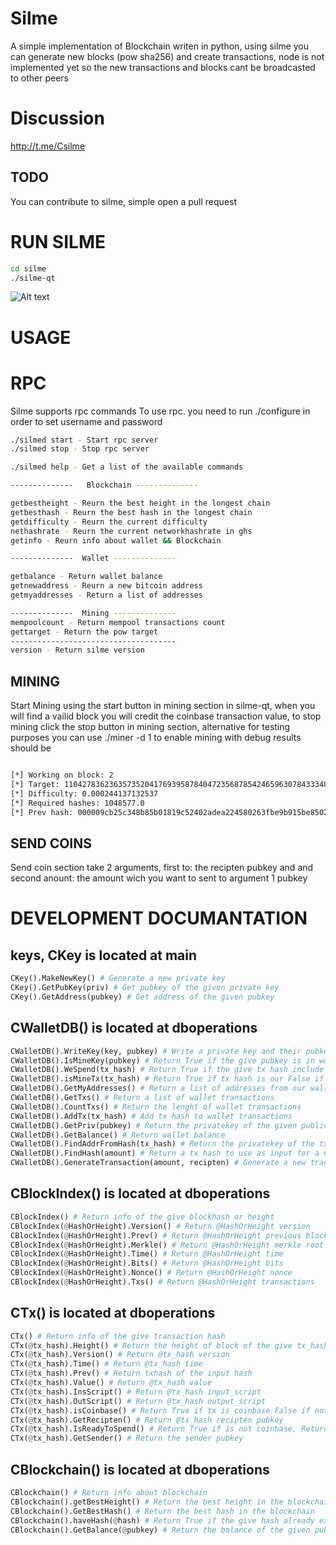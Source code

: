# Silme

A simple implementation of Blockchain writen in python, using silme you can generate new blocks (pow sha256) and create transactions, node is not implemented yet so the new transactions and blocks cant be broadcasted to other peers

# Discussion 

http://t.me/Csilme

## TODO

You can contribute to silme, simple open a pull request 

# RUN SILME 
``` bash
cd silme
./silme-qt
```
![Alt text](http://i65.tinypic.com/wirl29.jpg?raw=true "Title")

# USAGE

# RPC

Silme supports rpc commands
To use rpc. you need to run ./configure in order to set username and password
``` bash
./silmed start - Start rpc server
./silmed stop - Stop rpc server

./silmed help - Get a list of the available commands

--------------   Blockchain --------------

getbestheight - Reurn the best height in the longest chain
getbesthash - Reurn the best hash in the longest chain
getdifficulty - Reurn the current difficulty
nethashrate - Reurn the current networkhashrate in ghs
getinfo - Reurn info about wallet && Blockchain

--------------  Wallet --------------

getbalance - Return wallet balance
getnewaddress - Reurn a new bitcoin address
getmyaddresses - Return a list of addresses

--------------  Mining --------------
mempoolcount - Return mempool transactions count
gettarget - Return the pow target
-------------------------------------
version - Return silme version


```

## MINING

Start Mining using the start button in mining section in silme-qt, when you will find a vailid block you will credit the coinbase transaction value, to stop mining click the stop button in mining section, alternative for testing purposes you can use ./miner -d 1 to enable mining with debug results should be 
``` bash

[*] Working on block: 2
[*] Target: 110427836236357352041769395878404723568785424659630784333489133269811200
[*] Difficulty: 0.000244137132537
[*] Required hashes: 1048577.0
[*] Prev hash: 000009cb25c348b85b01819c52402adea224580263fbe9b915be8502c5220f82
```

## SEND COINS

Send coin section take 2 arguments, first to: the recipten pubkey and and second anount: the amount wich you want to sent to argument 1 pubkey

# DEVELOPMENT DOCUMANTATION

## keys, CKey is located at main 

``` python
CKey().MakeNewKey() # Generate a new private key 
CKey().GetPubKey(priv) # Get pubkey of the given private key 
CKey().GetAddress(pubkey) # Get address of the given pubkey

```

## CWalletDB() is located at dboperations

``` python
CWalletDB().WriteKey(key, pubkey) # Write a private key and their pubkey to wallet db
CWalletDB().IsMineKey(pubkey) # Return True if the give pubkey is in wallet
CWalletDB().WeSpend(tx_hash) # Return True if the give tx hash include our tx as input
CWalletDB().isMineTx(tx_hash) # Return True if tx hash is our False if not 
CWalletDB().GetMyAddresses() # Return a list of addresses from our wallet
CWalletDB().GetTxs() # Return a list of wallet transactions 
CWalletDB().CountTxs() # Return the lenght of wallet transactions
CWalletDB().AddTx(tx_hash) # Add tx hash to wallet transactions 
CWalletDB().GetPriv(pubkey) # Return the privatekey of the given public key
CWalletDB().GetBalance() # Return wallet balance
CWalletDB().FindAddrFromHash(tx_hash) # Return the privatekey of the tx_hash output
CWalletDB().FindHash(amount) # Return a tx hash to use as input for a new transaction, tx hash must have the specified amount
CWalletDB().GenerateTransaction(amount, recipten) # Generate a new transaction


```

## CBlockIndex() is located at dboperations

``` python
CBlockIndex() # Return info of the give blockhash or height
CBlockIndex(@HashOrHeight).Version() # Return @HashOrHeight version
CBlockIndex(@HashOrHeight).Prev() # Return @HashOrHeight previous block hash 
CBlockIndex(@HashOrHeight).Merkle() # Return @HashOrHeight merkle root 
CBlockIndex(@HashOrHeight).Time() # Return @HashOrHeight time 
CBlockIndex(@HashOrHeight).Bits() # Return @HashOrHeight bits 
CBlockIndex(@HashOrHeight).Nonce() # Return @HashOrHeight nonce 
CBlockIndex(@HashOrHeight).Txs() # Return @HashOrHeight transactions 

```

## CTx() is located at dboperations

``` python
CTx() # Return info of the give transaction hash
CTx(@tx_hash).Height() # Return the height of block of the give tx_hash
CTx(@tx_hash).Version() # Return @tx_hash version 
CTx(@tx_hash).Time() # Return @tx_hash time 
CTx(@tx_hash).Prev() # Return txhash of the input hash 
CTx(@tx_hash).Value() # Return @tx_hash value
CTx(@tx_hash).InsScript() # Return @tx_hash input_script 
CTx(@tx_hash).OutScript() # Return @tx_hash output_script 
CTx(@tx_hash).isCoinbase() # Return True if tx is coinbase False if not 
CTx(@tx_hash).GetRecipten() # Return @tx_hash recipten pubkey 
CTx(@tx_hash).IsReadyToSpend() # Return True if is not coinbase, Return True or False if pass coinbase majurity
CTx(@tx_hash).GetSender() # Return the sender pubkey 
```

## CBlockchain() is located at dboperations

``` python
CBlockchain() # Return info about blockchain
CBlockchain().getBestHeight() # Return the best height in the blockchain
CBlockchain().GetBestHash() # Return the best hash in the blockchain
CBlockchain().haveHash(@hash) # Return True if the give hash already exists False if not
CBlockchain().GetBalance(@pubkey) # Return the balance of the given pubkey 

```
